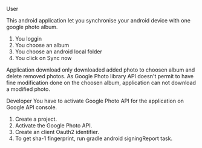User

This android application let you synchronise your android device with one google photo album.

1. You loggin
2. You choose an album
3. You choose an android local folder
4. You click on Sync now

Application download only downloaded added photo to choosen album and delete removed photos.
As Google Photo library API doesn't permit to have fine modification done on the choosen album,
application can not download a modified photo.

Developer
You have to activate Google Photo API for the application on Google API console.
1. Create a project.
2. Activate the Google Photo API.
3. Create an client Oauth2 identifier.
4. To get sha-1 fingerprint, run gradle android signingReport task.